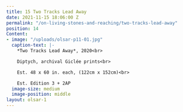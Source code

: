 ```yaml
---
title: 15 Two Tracks Lead Away
date: 2021-11-15 18:06:00 Z
permalink: "/on-living-stones-and-reaching/two-tracks-lead-away"
position: 14
Content:
- image: "/uploads/olsar-p11-01.jpg"
  caption-text: |-
    *Two Tracks Lead Away*, 2020<br>

    Diptych, archival Giclée prints<br>

    Est. 48 x 60 in. each, (122cm x 152cm)<br>

    Est. Edition 3 + 2AP
  image-size: medium
  image-position: middle
layout: olsar-1
---
```


